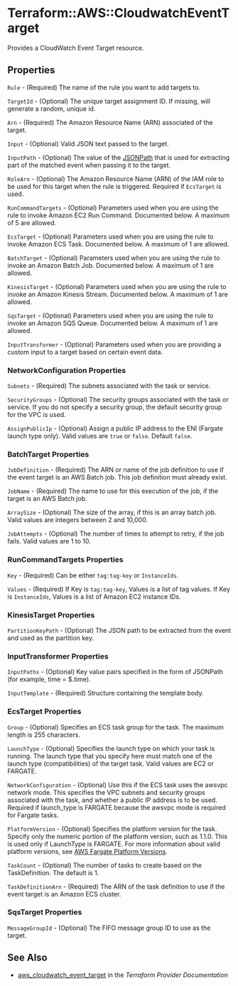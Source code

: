 # Terraform::AWS::CloudwatchEventTarget

Provides a CloudWatch Event Target resource.

## Properties

`Rule` - (Required) The name of the rule you want to add targets to.

`TargetId` - (Optional) The unique target assignment ID.  If missing, will generate a random, unique id.

`Arn` - (Required) The Amazon Resource Name (ARN) associated of the target.

`Input` - (Optional) Valid JSON text passed to the target.

`InputPath` - (Optional) The value of the [JSONPath](http://goessner.net/articles/JsonPath/) that is used for extracting part of the matched event when passing it to the target.

`RoleArn` - (Optional) The Amazon Resource Name (ARN) of the IAM role to be used for this target when the rule is triggered. Required if `EcsTarget` is used.

`RunCommandTargets` - (Optional) Parameters used when you are using the rule to invoke Amazon EC2 Run Command. Documented below. A maximum of 5 are allowed.

`EcsTarget` - (Optional) Parameters used when you are using the rule to invoke Amazon ECS Task. Documented below. A maximum of 1 are allowed.

`BatchTarget` - (Optional) Parameters used when you are using the rule to invoke an Amazon Batch Job. Documented below. A maximum of 1 are allowed.

`KinesisTarget` - (Optional) Parameters used when you are using the rule to invoke an Amazon Kinesis Stream. Documented below. A maximum of 1 are allowed.

`SqsTarget` - (Optional) Parameters used when you are using the rule to invoke an Amazon SQS Queue. Documented below. A maximum of 1 are allowed.

`InputTransformer` - (Optional) Parameters used when you are providing a custom input to a target based on certain event data.

### NetworkConfiguration Properties

`Subnets` - (Required) The subnets associated with the task or service.

`SecurityGroups` - (Optional) The security groups associated with the task or service. If you do not specify a security group, the default security group for the VPC is used.

`AssignPublicIp` - (Optional) Assign a public IP address to the ENI (Fargate launch type only). Valid values are `true` or `false`. Default `false`.

### BatchTarget Properties

`JobDefinition` - (Required) The ARN or name of the job definition to use if the event target is an AWS Batch job. This job definition must already exist.

`JobName` - (Required) The name to use for this execution of the job, if the target is an AWS Batch job.

`ArraySize` - (Optional) The size of the array, if this is an array batch job. Valid values are integers between 2 and 10,000.

`JobAttempts` - (Optional) The number of times to attempt to retry, if the job fails. Valid values are 1 to 10.

### RunCommandTargets Properties

`Key` - (Required) Can be either `tag:tag-key` or `InstanceIds`.

`Values` - (Required) If Key is `tag:tag-key`, Values is a list of tag values. If Key is `InstanceIds`, Values is a list of Amazon EC2 instance IDs.

### KinesisTarget Properties

`PartitionKeyPath` - (Optional) The JSON path to be extracted from the event and used as the partition key.

### InputTransformer Properties

`InputPaths` - (Optional) Key value pairs specified in the form of JSONPath (for example, time = $.time).

`InputTemplate` - (Required) Structure containing the template body.

### EcsTarget Properties

`Group` - (Optional) Specifies an ECS task group for the task. The maximum length is 255 characters.

`LaunchType` - (Optional) Specifies the launch type on which your task is running. The launch type that you specify here must match one of the launch type (compatibilities) of the target task. Valid values are EC2 or FARGATE.

`NetworkConfiguration` - (Optional) Use this if the ECS task uses the awsvpc network mode. This specifies the VPC subnets and security groups associated with the task, and whether a public IP address is to be used. Required if launch_type is FARGATE because the awsvpc mode is required for Fargate tasks.

`PlatformVersion` - (Optional) Specifies the platform version for the task. Specify only the numeric portion of the platform version, such as 1.1.0. This is used only if LaunchType is FARGATE. For more information about valid platform versions, see [AWS Fargate Platform Versions](http://docs.aws.amazon.com/AmazonECS/latest/developerguide/platform_versions.html).

`TaskCount` - (Optional) The number of tasks to create based on the TaskDefinition. The default is 1.

`TaskDefinitionArn` - (Required) The ARN of the task definition to use if the event target is an Amazon ECS cluster.

### SqsTarget Properties

`MessageGroupId` - (Optional) The FIFO message group ID to use as the target.


## See Also

* [aws_cloudwatch_event_target](https://www.terraform.io/docs/providers/aws/r/cloudwatch_event_target.html) in the _Terraform Provider Documentation_